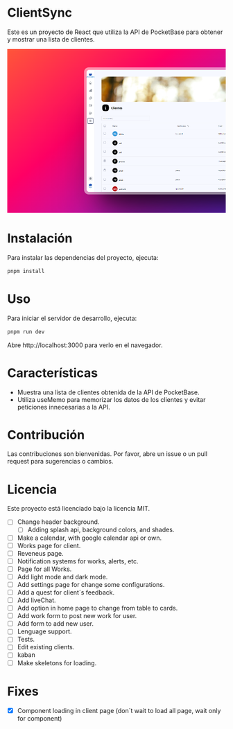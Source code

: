 # ClientSync

Este es un proyecto de React que utiliza la API de PocketBase para obtener y mostrar una lista de clientes.

![](./public/screenshot.png)

# Instalación

Para instalar las dependencias del proyecto, ejecuta:

```bash
pnpm install
```

# Uso

Para iniciar el servidor de desarrollo, ejecuta:

```bash
pnpm run dev
```

Abre http://localhost:3000 para verlo en el navegador.

# Características

- Muestra una lista de clientes obtenida de la API de PocketBase.
- Utiliza useMemo para memorizar los datos de los clientes y evitar peticiones innecesarias a la API.

# Contribución

Las contribuciones son bienvenidas. Por favor, abre un issue o un pull request para sugerencias o cambios.

# Licencia

Este proyecto está licenciado bajo la licencia MIT.

- [ ] Change header background.
  - [ ] Adding splash api, background colors, and shades.
- [ ] Make a calendar, with google calendar api or own.
- [ ] Works page for client.
- [ ] Reveneus page.
- [ ] Notification systems for works, alerts, etc.
- [ ] Page for all Works.
- [ ] Add light mode and dark mode.
- [ ] Add settings page for change some configurations.
- [ ] Add a quest for client´s feedback.
- [ ] Add liveChat.
- [ ] Add option in home page to change from table to cards.
- [ ] Add work form to post new work for user.
- [ ] Add form to add new user.
- [ ] Lenguage support.
- [ ] Tests.
- [ ] Edit existing clients.
- [ ] kaban
- [ ] Make skeletons for loading.

# Fixes

- [x] Component loading in client page (don´t wait to load all page, wait only for component)
